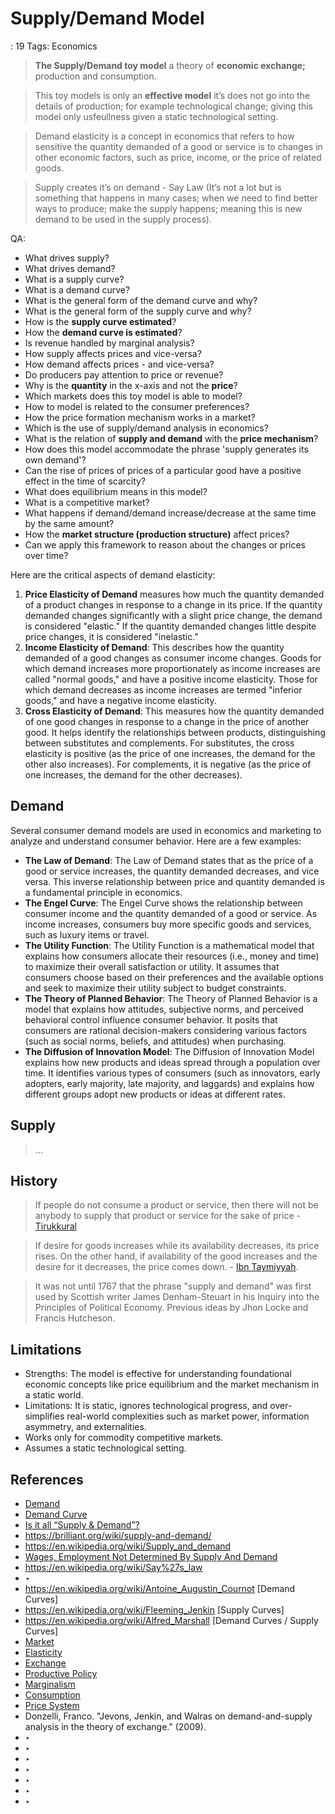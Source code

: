 # Supply/Demand Model

: 19
Tags: Economics

> **The Supply/Demand toy model** a theory of **economic exchange;** production and consumption.
> 

> This toy models is only an **effective model** it’s does not go into the details of production;  for example technological change; giving this model only usfeullness given a static technological setting.
> 

> Demand elasticity is a concept in economics that refers to how sensitive the quantity demanded of a good or service is to changes in other economic factors, such as price, income, or the price of related goods.
> 

> Supply creates it’s on demand - Say Law (It’s not a lot but is something that happens in many cases; when we need to find better ways to produce; make the supply happens; meaning this is new demand  to be used in the supply process).
> 

QA:

- What drives supply?
- What drives demand?
- What is a supply curve?
- What is a demand curve?
- What is the general form of the demand curve and why?
- What is the general form of the supply curve and why?
- How is the **supply curve estimated**?
- How the **demand curve is estimated**?
- Is revenue handled by marginal analysis?
- How supply affects prices and vice-versa?
- How demand affects prices - and vice-versa?
- Do producers pay attention to price or revenue?
- Why is the **quantity** in the x-axis and not the **price**?
- Which markets does this toy model is able to model?
- How to model is related to the consumer preferences?
- How the price formation mechanism works in a market?
- Which is the use of supply/demand analysis in economics?
- What is the relation of **supply and demand** with the **price mechanism**?
- How does this model accommodate the phrase 'supply generates its own demand'?
- Can the rise of prices of prices of a particular good have a positive effect in the time of scarcity?
- What does   equilibrium means in this model?
- What is a competitive market?
- What happens if demand/demand increase/decrease  at the same time by the same amount?
- How the **market structure  (production structure)**  affect prices?
- Can we apply this framework to reason about the changes or prices over time?

Here are the critical aspects of demand elasticity:

1. **Price Elasticity of Demand** measures how much the quantity demanded of a product changes in response to a change in its price. If the quantity demanded changes significantly with a slight price change, the demand is considered "elastic." If the quantity demanded changes little despite price changes, it is considered "inelastic."
2. **Income Elasticity of Demand**: This describes how the quantity demanded of a good changes as consumer income changes. Goods for which demand increases more proportionately as income increases are called "normal goods," and have a positive income elasticity. Those for which demand decreases as income increases are termed "inferior goods," and have a negative income elasticity.
3. **Cross Elasticity of Demand**: This measures how the quantity demanded of one good changes in response to a change in the price of another good. It helps identify the relationships between products, distinguishing between substitutes and complements. For substitutes, the cross elasticity is positive (as the price of one increases, the demand for the other also increases). For complements, it is negative (as the price of one increases, the demand for the other decreases).

## Demand

Several consumer demand models are used in economics and marketing to analyze and understand consumer behavior. Here are a few examples:

- **The Law of Demand**: The Law of Demand states that as the price of a good or service increases, the quantity demanded decreases, and vice versa. This inverse relationship between price and quantity demanded is a fundamental principle in economics.
- **The Engel Curve**: The Engel Curve shows the relationship between consumer income and the quantity demanded of a good or service. As income increases, consumers buy more specific goods and services, such as luxury items or travel.
- **The Utility Function**: The Utility Function is a mathematical model that explains how consumers allocate their resources (i.e., money and time) to maximize their overall satisfaction or utility. It assumes that consumers choose based on their preferences and the available options and seek to maximize their utility subject to budget constraints.
- **The Theory of Planned Behavior**: The Theory of Planned Behavior is a model that explains how attitudes, subjective norms, and perceived behavioral control influence consumer behavior. It posits that consumers are rational decision-makers considering various factors (such as social norms, beliefs, and attitudes) when purchasing.
- **The Diffusion of Innovation Model**: The Diffusion of Innovation Model explains how new products and ideas spread through a population over time. It identifies various types of consumers (such as innovators, early adopters, early majority, late majority, and laggards) and explains how different groups adopt new products or ideas at different rates.

## Supply

> …
> 

## History

> If people do not consume a product or service, then there will not be anybody to supply that product or service for the sake of price - [Tirukkural](https://en.wikipedia.org/wiki/Tirukkural)
> 

> If desire for goods increases while its availability decreases, its price rises. On the other hand, if availability of the good increases and the desire for it decreases, the price comes down. - [Ibn Taymiyyah](https://en.wikipedia.org/wiki/Ibn_Taymiyyah).
> 

> It was not until 1767 that the phrase "supply and demand" was first used by Scottish writer James Denham-Steuart in his Inquiry into the Principles of Political Economy.  Previous ideas by Jhon Locke and Francis Hutcheson.
> 

## Limitations

- Strengths: The model is effective for understanding foundational economic concepts like price equilibrium and the market mechanism in a static world.
- Limitations: It is static, ignores technological progress, and over-simplifies real-world complexities such as market power, information asymmetry, and externalities.
- Works only for commodity competitive markets.
- Assumes a static technological setting.

## References

- [Demand](https://en.wikipedia.org/wiki/Demand)
- [Demand Curve](https://en.wikipedia.org/wiki/Demand_curve)
- [Is it all “Supply & Demand”?](http://www.debtdeflation.com/blogs/2010/05/11/is-it-all-%E2%80%9Csupply-demand%E2%80%9D/)
- https://brilliant.org/wiki/supply-and-demand/
- https://en.wikipedia.org/wiki/Supply_and_demand
- [Wages, Employment Not Determined By Supply And Demand](http://robertvienneau.blogspot.com/2024/05/wages-employment-not-determined-by.html)
- https://en.wikipedia.org/wiki/Say%27s_law
- ‣
- https://en.wikipedia.org/wiki/Antoine_Augustin_Cournot [Demand Curves]
- https://en.wikipedia.org/wiki/Fleeming_Jenkin [Supply Curves]
- https://en.wikipedia.org/wiki/Alfred_Marshall [Demand Curves / Supply Curves]
- [Market](Market%2017ac0f5171ec81539252c5a32f90476f.md)
- [Elasticity](Elasticity%2017ac0f5171ec81eda62bcd462df5677a.md)
- [Exchange](Exchange%2017ac0f5171ec81648c42c3e337665a93.md)
- [Productive Policy](Productive%20Policy%2017ac0f5171ec819f8b92d2f042368775.md)
- [Marginalism](Marginalism%2017ac0f5171ec81779131c83fe1940200.md)
- [Consumption](Consumption%2017ac0f5171ec81cb8178ec0222755459.md)
- [Price System](Price%20System%2017ac0f5171ec81498873df42c99b52a1.md)
- Donzelli, Franco. "Jevons, Jenkin, and Walras on demand-and-supply analysis in the theory of exchange." (2009).
- ‣
- ‣
- ‣
- ‣
- ‣
- ‣
- ‣